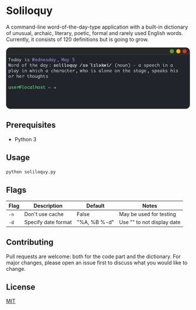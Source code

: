# Soliloquy

A command-line word-of-the-day-type application with a built-in dictionary of unusual, archaic, literary, poetic, formal and rarely used English words. Currently, it consists of 120 definitions but is going to grow.

![](promo_pic.png)

## Prerequisites

-   Python 3

## Usage

```bash
python soliloquy.py
```

## Flags

| Flag | Description         | Default      | Notes                      |
| ---- | ------------------- | ------------ | -------------------------- |
| `-n` | Don't use cache     | False        | May be used for testing    |
| `-d` | Specify date format | "%A, %B %-d" | Use "" to not display date |

## Contributing

Pull requests are welcome: both for the code part and the dictionary. For major changes, please open an issue first to discuss what you would like to change.

## License

[MIT](LICENSE)

